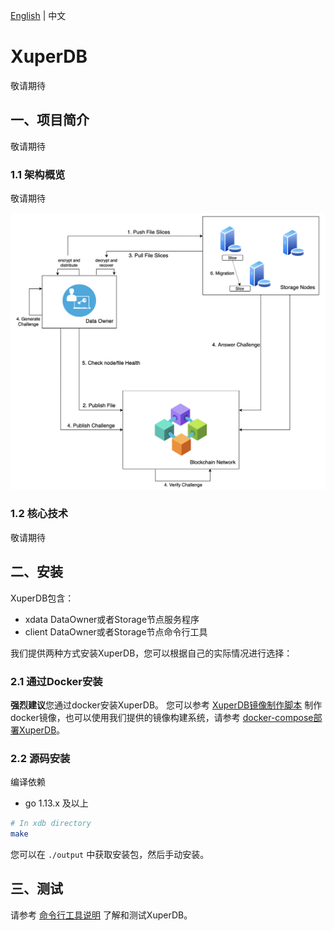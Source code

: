 [English](./README.md) | 中文

# XuperDB
敬请期待

## 一、项目简介
敬请期待

### 1.1 架构概览
敬请期待

![Image text](./images/architecture_overview.png)

### 1.2 核心技术
敬请期待

## 二、安装
XuperDB包含：
* xdata DataOwner或者Storage节点服务程序
* client DataOwner或者Storage节点命令行工具

我们提供两种方式安装XuperDB，您可以根据自己的实际情况进行选择：

### 2.1 通过Docker安装
**强烈建议**您通过docker安装XuperDB。
您可以参考 [XuperDB镜像制作脚本](./build_image.sh) 制作docker镜像，也可以使用我们提供的镜像构建系统，请参考 [docker-compose部署XuperDB](./testdata/docker-compose.yml)。

### 2.2 源码安装
编译依赖

* go 1.13.x 及以上

```sh
# In xdb directory
make
```
您可以在 `./output` 中获取安装包，然后手动安装。

## 三、测试
请参考 [命令行工具说明](./cmd/client/README.md) 了解和测试XuperDB。
